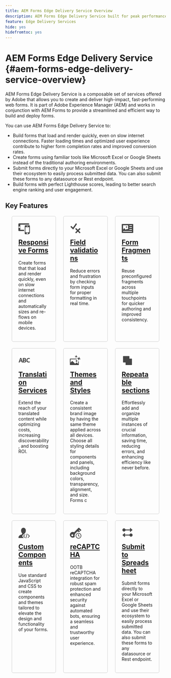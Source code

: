 ```yaml
---
title: AEM Forms Edge Delivery Service Overview
description: AEM Forms Edge Delivery Service built for peak performance, empowering you to envision the future of streamlined data collection and user engagement. 
feature: Edge Delivery Services
hide: yes
hidefromtoc: yes
---
```


# AEM Forms Edge Delivery Service {#aem-forms-edge-delivery-service-overview}

AEM Forms Edge Delivery Service is a composable set of services offered by Adobe that allows you to create and deliver high-impact, fast-performing web forms. It is part of Adobe Experience Manager (AEM) and works in conjunction with AEM Forms to provide a streamlined and efficient way to build and deploy forms.

You can use AEM Forms Edge Delivery Service to:

* Build forms that load and render quickly, even on slow internet connections. Faster loading times and optimized user experience contribute to higher form completion rates and improved conversion rates.
* Create forms using familiar tools like Microsoft Excel or Google Sheets instead of the traditional authoring environments.
* Submit forms directly to your Microsoft Excel or Google Sheets and use their ecosystem to easily process submitted data. You can also submit these forms to any datasource or Rest endpoint.
* Build forms with perfect Lighthouse scores, leading to better search engine ranking and user engagement.


## Key Features

<div style="display: flex; flex-wrap: wrap; justify-content: space-between; margin: 20px;">
    <div style="width: 30%; margin-bottom: 20px; border: 1px solid #ccc; border-radius: 5px; padding: 20px; box-sizing: border-box;">
       <a href="/help/edge/docs/forms/create-forms.md"> <img src="/help/edge/assets/smock_devices_18_n.svg"alt="Create a form using eds forms" style="width: 75px, Height: 75px; border-radius: 5px;"> 
        <h2 style="margin-top: 10px;"> Responsive Forms</h2> </a>
        <p> Create forms that that load and render quickly, even on slow internet connections and automatically sizes and re-flows on mobile devices.</p> <a href="/help/edge/docs/forms/create-forms.md"> </a>
    </div>
    <div style="width: 30%; margin-bottom: 20px; border: 1px solid #ccc; border-radius: 5px; padding: 20px; box-sizing: border-box;">
        <a href="/help/edge/docs/forms/validate-forms.md"> <img src="/help/edge/assets/smock_condition_18_n.svg" alt="Add validations to form fields" style="width: 75px, Height: 75px; border-radius: 5px;"> 
        <h2 style="margin-top: 10px;">Field validations</h2> </a>
        <p>Reduce errors and frustration by checking form inputs for proper formatting in real time.</p>
    </div>
    <div style="width: 30%; margin-bottom: 20px; border: 1px solid #ccc; border-radius: 5px; padding: 20px; box-sizing: border-box;">
        <a href="/help/edge/docs/forms/form-fragments.md">  <img src="/help/edge/assets/smock_documentfragment_18_n.svg" alt="Use Form Fragments in an EDS Form" style="width: 75px, Height: 75px; border-radius: 5px;"> 
        <h2 style="margin-top: 10px;">Form Fragments</h2> </a>
        <p>Reuse preconfigured fragments across multiple touchpoints for quicker authoring and improved consistency.</p>
    </div>
    <!-- Add more cards as needed -->
    <div style="width: 30%; margin-bottom: 20px; border: 1px solid #ccc; border-radius: 5px; padding: 20px; box-sizing: border-box;">
        <a href="/help/edge/docs/forms/translate-forms.md">  <img src="/help/edge/assets/smock_abc_18_n.svg" alt="Translate an EDS Form" style="width: 75px, Height: 75px; border-radius: 5px;"> 
        <h2 style="margin-top: 10px;">Translation Services</h2> </a>
        <p>Extend the reach of your translated content while optimizing costs, increasing discoverability, and boosting ROI.</p>
    </div>
    <div style="width: 30%; margin-bottom: 20px; border: 1px solid #ccc; border-radius: 5px; padding: 20px; box-sizing: border-box;">
        <a href="/help/edge/docs/forms/style-theme-forms.md">  <img src="/help/edge/assets/smock_imageautomode_18_N.svg" alt="Apply styles or themes to an eds form" style="width: 75px, Height: 75px; border-radius: 5px;"> 
        <h2 style="margin-top: 10px;">Themes and Styles</h2> </a>
        <p>Create a consistent brand image by having the same theme applied across all devices. Choose all styling details for components and panels, including background colors, transparency, alignment, and size. Forms c</p>
    </div>
    <div style="width: 30%; margin-bottom: 20px; border: 1px solid #ccc; border-radius: 5px; padding: 20px; box-sizing: border-box;">
        <a href="/help/edge/docs/forms/repeatable-forms.md">  <img src="/help/edge/assets/smock_addto_18_n.svg" alt="Add repeatable sections to an EDS Form" style="width: 75px, Height: 75px; border-radius: 5px;"> 
        <h2 style="margin-top: 10px;">Repeatable sections</h2> </a>
        <p>Effortlessly add and organize multiple instances of crucial information, saving time, reducing errors, and enhancing efficiency like never before.</p>
    </div>
   <div style="width: 30%; margin-bottom: 20px; border: 1px solid #ccc; border-radius: 5px; padding: 20px; box-sizing: border-box;">
         <a href="/help/edge/docs/forms/custom-components-forms.md"> <img src="/help/edge/assets/smock_userdeveloper_18_n.svg" alt="Create custom forms components using standard JavaScript and CSS" style="width: 75px, Height: 75px; border-radius: 5px;">  
        <h2 style="margin-top: 10px;">Custom Components</h2> </a>
        <p>Use standard JavaScript and CSS to create components and themes tailored to elevate the design and functionality of your forms.</p>
    </div>
    <div style="width: 30%; margin-bottom: 20px; border: 1px solid #ccc; border-radius: 5px; padding: 20px; box-sizing: border-box;">
         <a href="/help/edge/docs/forms/recaptacha-forms.md">  <img src="/help//edge/assets/smock_keyclock_18_n.svg" alt="Use reCAPTCHA in an EDS Form" style="width: 75px, Height: 75px; border-radius: 5px;"> 
        <h2 style="margin-top: 10px;">reCAPTCHA</h2> </a>
        <p>OOTB reCAPTCHA integration for robust spam protection and enhanced security against automated bots, ensuring a seamless and trustworthy user experience.</p>
    </div>
        <div style="width: 30%; margin-bottom: 20px; border: 1px solid #ccc; border-radius: 5px; padding: 20px; box-sizing: border-box;">
        <a href="/help/edge/docs/forms/create-forms.md#manually-configure-a-spreadsheet-to-accept-data">   <img src="/help/edge/assets/smock_platformdatamapping_18_n.svg" alt="Submit form" style="width: 75px, Height: 75px; border-radius: 5px;"> 
        <h2 style="margin-top: 10px;">Submit to Spreadsheet</h2> </a>
        <p>Submit forms directly to your Microsoft Excel or Google Sheets and use their ecosystem to easily process submitted data. You can also submit these forms to any datasource or Rest endpoint.</p>
    </div>
    
</div>
